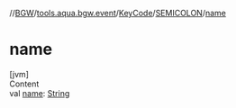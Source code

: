 //[BGW](../../../../index.md)/[tools.aqua.bgw.event](../../index.md)/[KeyCode](../index.md)/[SEMICOLON](index.md)/[name](name.md)



# name  
[jvm]  
Content  
val [name](name.md): [String](https://kotlinlang.org/api/latest/jvm/stdlib/kotlin/-string/index.html)  



